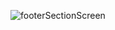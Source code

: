 ![footerSectionScreen](https://github.com/user-attachments/assets/af1627a1-9dc2-45f3-83a3-91a66dbc2306)
